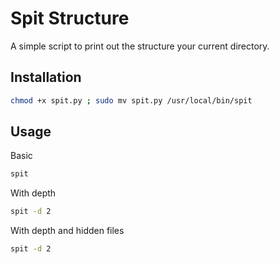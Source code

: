 # Spit Structure

A simple script to print out the structure your current directory.

## Installation

```bash
chmod +x spit.py ; sudo mv spit.py /usr/local/bin/spit
```

## Usage

Basic

```bash
spit
```

With depth

```bash
spit -d 2
```

With depth and hidden files

```bash
spit -d 2
```
